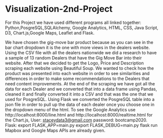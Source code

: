 # Visualization-2nd-Project
For this Project we have used different programs all linked together: Python,PosgreSQL,SQLAlchemy, Google Analytics, HTML, CSS, Java Script, D3, Chart.js,Google Maps, Leaflet and Flask. 

We have chosen the gig-move bar product because as you can see in the bar chart dropdown it is the one with more views in the dealers website. Using the CSV file with all the dealers nationwide we did a research to have a sample of 13 random Dealers that have the Gig Move Bar into their website. After that we decided to get the Logo, Price and Description scraping each website using Beautiful Soup.
We wanted to check how the product was presented into each website in order to see similarities and differences in order to make some recommendations to the Dealers that need content improvements. 
At the end of the scraping we have got all the data for each Dealer and we converted that into a data frame using Pandas, cleaned it and finally converted it into a CSV and that was the one that we used for PosgreSQL.
Using Flask we converted the PosgreSQL table into a json file in order to pull up the data of each dealer once you choose one in the dropdown menu of the html.
To see the Google Analytics use http://localhost:8000/line.html and http://localhost:8000/realtime.html for the Chart.js, User: staceydata3@gmail.com password: bootcamp2020. 
Flask: 
export FLASK_APP=main.py
export FLASK_DEBUG=main.py
flask run
Mapbox and Google Maps APIs are already given. 
